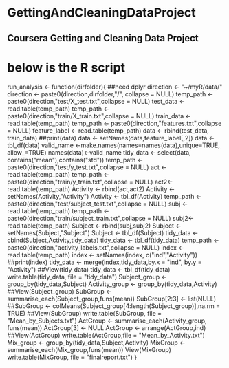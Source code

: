 # GettingAndCleaningDataProject
## Coursera Getting and Cleaning Data Project
# below is the R script
run_analysis <- function(dirfolder){
  ##need dplyr
  direction <- "~/myR/data/"
  direction <- paste0(direction,dirfolder,"/", collapse = NULL)
  temp_path <- paste0(direction,"test/X_test.txt",collapse = NULL)
  test_data <- read.table(temp_path)
  temp_path <- paste0(direction,"train/X_train.txt",collapse = NULL)
  train_data <- read.table(temp_path)
  temp_path <- paste0(direction,"features.txt",collapse = NULL)
  feature_label <- read.table(temp_path)
  data <- rbind(test_data, train_data)
  ##print(data)
  data <- setNames(data,feature_label[,2])
  data <-tbl_df(data)
  valid_name <-make.names(names=names(data),unique=TRUE, allow_=TRUE)
  names(data)<-valid_name
  tidy_data <- select(data, contains("mean"),contains("std"))
  temp_path <- paste0(direction,"test/y_test.txt",collapse = NULL)
  act <- read.table(temp_path)
  temp_path <- paste0(direction,"train/y_train.txt",collapse = NULL)
  act2<-read.table(temp_path)
  Activity <- rbind(act,act2)
  Activity <- setNames(Activity,"Activity")
  Activity <- tbl_df(Activity)
  temp_path <- paste0(direction,"test/subject_test.txt",collapse = NULL)
  subj <- read.table(temp_path)
  temp_path <- paste0(direction,"train/subject_train.txt",collapse = NULL)
  subj2<-read.table(temp_path)
  Subject <- rbind(subj,subj2)
  Subject <- setNames(Subject,"Subject")
  Subject <- tbl_df(Subject)
  tidy_data <- cbind(Subject,Activity,tidy_data)
  tidy_data <- tbl_df(tidy_data)
  temp_path <- paste0(direction,"activity_labels.txt",collapse = NULL)
  index <- read.table(temp_path)
  index <- setNames(index, c("ind","Activity"))
  ##print(index)
  tidy_data <- merge(index,tidy_data,by.x = "ind", by.y = "Activity")
  ##View(tidy_data)
  tidy_data <- tbl_df(tidy_data)
  write.table(tidy_data, file = "tidy_data")
  Subject_group <- group_by(tidy_data,Subject)
  Activity_group <- group_by(tidy_data,Activity)
  ##View(Subject_group)
  SubGroup <- summarise_each(Subject_group,funs(mean))
  SubGroup[2:3] <- list(NULL)
  ##SubGroup <- colMeans(Subject_group[4:length(Subject_group)],na.rm = TRUE)
  ##View(SubGroup)
  write.table(SubGroup, file = "Mean_by_Subjects.txt")
  ActGroup <- summarise_each(Activity_group, funs(mean))
  ActGroup[3] <- NULL
  ActGroup <- arrange(ActGroup,ind)
  ##View(ActGroup)
  write.table(ActGroup,file = "Mean_by_Activity.txt")
  Mix_group <- group_by(tidy_data,Subject,Activity)
  MixGroup <- summarise_each(Mix_group,funs(mean))
  View(MixGroup)
  write.table(MixGroup, file = "finalreport.txt")
}

